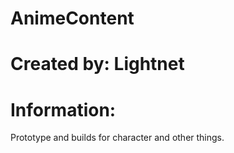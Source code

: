 # AnimeContent

# Created by: Lightnet

# Information:
 Prototype and builds for character and other things.